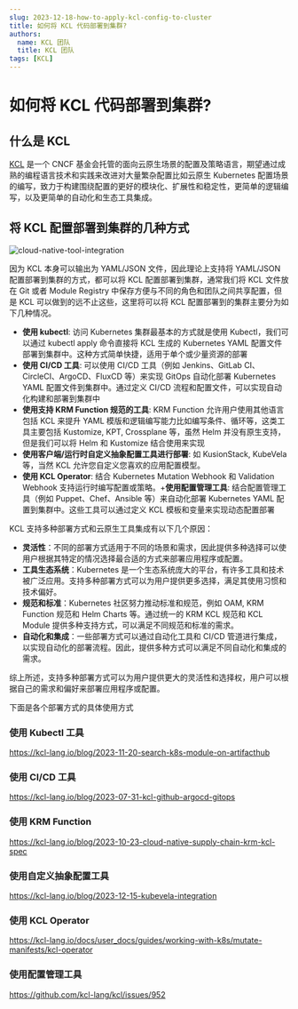 ```yaml
---
slug: 2023-12-18-how-to-apply-kcl-config-to-cluster
title: 如何将 KCL 代码部署到集群?
authors:
  name: KCL 团队
  title: KCL 团队
tags: [KCL]
---
```


# 如何将 KCL 代码部署到集群?

## 什么是 KCL

[KCL](https://kcl-lang.io) 是一个 CNCF 基金会托管的面向云原生场景的配置及策略语言，期望通过成熟的编程语言技术和实践来改进对大量繁杂配置比如云原生 Kubernetes 配置场景的编写，致力于构建围绕配置的更好的模块化、扩展性和稳定性，更简单的逻辑编写，以及更简单的自动化和生态工具集成。

## 将 KCL 配置部署到集群的几种方式

![cloud-native-tool-integration](/img/blog/2023-12-18-how-to-apply-kcl-config-to-cluster/cloud-native-tool-integration.png)

因为 KCL 本身可以输出为 YAML/JSON 文件，因此理论上支持将 YAML/JSON 配置部署到集群的方式，都可以将 KCL 配置部署到集群，通常我们将 KCL 文件放在 Git 或者 Module Registry 中保存方便与不同的角色和团队之间共享配置，但是 KCL 可以做到的远不止这些，这里将可以将 KCL 配置部署到的集群主要分为如下几种情况。

- **使用 kubectl**: 访问 Kubernetes 集群最基本的方式就是使用 Kubectl，我们可以通过 kubectl apply 命令直接将 KCL 生成的 Kubernetes YAML 配置文件部署到集群中。这种方式简单快捷，适用于单个或少量资源的部署
- **使用 CI/CD 工具**: 可以使用 CI/CD 工具（例如 Jenkins、GitLab CI、CircleCI、ArgoCD、FluxCD 等）来实现 GitOps 自动化部署 Kubernetes YAML 配置文件到集群中。通过定义 CI/CD 流程和配置文件，可以实现自动化构建和部署到集群中
- **使用支持 KRM Function 规范的工具**: KRM Function 允许用户使用其他语言包括 KCL 来提升 YAML 模版和逻辑编写能力比如编写条件、循环等，这类工具主要包括 Kustomize, KPT, Crossplane 等，虽然 Helm 并没有原生支持，但是我们可以将 Helm 和 Kustomize 结合使用来实现
- **使用客户端/运行时自定义抽象配置工具进行部署**: 如 KusionStack, KubeVela 等，当然 KCL 允许您自定义您喜欢的应用配置模型。
- **使用 KCL Operator**: 结合 Kubernetes Mutation Webhook 和 Validation Webhook 支持运行时编写配置或策略。+**使用配置管理工具**: 结合配置管理工具（例如 Puppet、Chef、Ansible 等）来自动化部署 Kubernetes YAML 配置到集群中。这些工具可以通过定义 KCL 模板和变量来实现动态配置部署

KCL 支持多种部署方式和云原生工具集成有以下几个原因：

- **灵活性**：不同的部署方式适用于不同的场景和需求，因此提供多种选择可以使用户根据其特定的情况选择最合适的方式来部署应用程序或配置。
- **工具生态系统**：Kubernetes 是一个生态系统庞大的平台，有许多工具和技术被广泛应用。支持多种部署方式可以为用户提供更多选择，满足其使用习惯和技术偏好。
- **规范和标准**：Kubernetes 社区努力推动标准和规范，例如 OAM, KRM Function 规范和 Helm Charts 等。通过统一的 KRM KCL 规范和 KCL Module 提供多种支持方式，可以满足不同规范和标准的需求。
- **自动化和集成**：一些部署方式可以通过自动化工具和 CI/CD 管道进行集成，以实现自动化的部署流程。因此，提供多种方式可以满足不同自动化和集成的需求。

综上所述，支持多种部署方式可以为用户提供更大的灵活性和选择权，用户可以根据自己的需求和偏好来部署应用程序或配置。

下面是各个部署方式的具体使用方式

### 使用 Kubectl 工具

https://kcl-lang.io/blog/2023-11-20-search-k8s-module-on-artifacthub

### 使用 CI/CD 工具

https://kcl-lang.io/blog/2023-07-31-kcl-github-argocd-gitops

### 使用 KRM Function

https://kcl-lang.io/blog/2023-10-23-cloud-native-supply-chain-krm-kcl-spec

### 使用自定义抽象配置工具

https://kcl-lang.io/blog/2023-12-15-kubevela-integration

### 使用 KCL Operator

https://kcl-lang.io/docs/user_docs/guides/working-with-k8s/mutate-manifests/kcl-operator

### 使用配置管理工具

https://github.com/kcl-lang/kcl/issues/952
